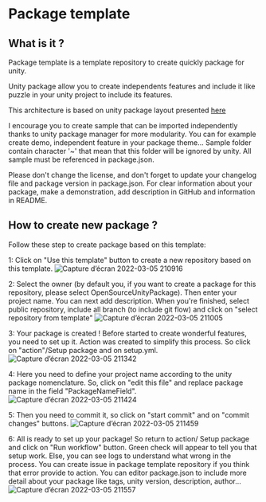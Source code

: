 # Package template

## What is it ?
Package template is a template repository to create quickly package for unity.

Unity package allow you to create independents features and include it like puzzle in your unity project to include its features.

This architecture is based on unity package layout presented [here](https://docs.unity3d.com/Manual/cus-layout.html)

I encourage you to create sample that can be imported independently thanks to unity package manager for more modularity.
You can for example create demo, independent feature in your package theme...
Sample folder contain character '~' that mean that this folder will be ignored by unity.
All sample must be referenced in package.json.

Please don't change the license, and don't forget to update your changelog file and package version in package.json.
For clear information about your package, make a demonstration, add description in GitHub and information in README.

## How to create new package ?
Follow these step to create package based on this template:

1: Click on "Use this template" button to create a new repository based on this template.
![Capture d’écran 2022-03-05 210916](https://user-images.githubusercontent.com/55276408/156898721-99195bf3-02c1-41f5-9bc8-483a9b65c55a.png)

2: Select the owner (by default you, if you want to create a package for this repository, please select OpenSourceUnityPackage).
Then enter your project name. You can next add description. When you're finished, select public repository, include all branch (to include git flow) and click on "select repository from template"
![Capture d’écran 2022-03-05 211005](https://user-images.githubusercontent.com/55276408/156898722-cc3bf2aa-b6bd-44a1-9f74-a63d9543d1f1.png)

3: Your package is created ! Before started to create wonderful features, you need to set up it. Action was created to simplify this process. So click on "action"/Setup package and on setup.yml.
![Capture d’écran 2022-03-05 211342](https://user-images.githubusercontent.com/55276408/156898897-60695326-4cab-436e-bc6b-622cc833dcc8.png)

4: Here you need to define your project name according to the unity package nomenclature. So, click on "edit this file" and replace package name in the field "PackageNameField".
![Capture d’écran 2022-03-05 211424](https://user-images.githubusercontent.com/55276408/156898898-897647d3-e189-4fc5-b907-5b547df43a5c.png)

5: Then you need to commit it, so click on "start commit" and on "commit changes" buttons.
![Capture d’écran 2022-03-05 211459](https://user-images.githubusercontent.com/55276408/156898899-c2811232-cd3d-4bf3-be89-bb9c700c212d.png)

6: All is ready to set up your package! So return to action/ Setup package and click on "Run workflow" button. Green check will appear to tell you that setup work. Else, you can see logs to understand what wrong in the process. You can create issue in package template repository if you think that error provide to action. You can editor package.json to include more detail about your package like tags, unity version, description, author...
![Capture d’écran 2022-03-05 211557](https://user-images.githubusercontent.com/55276408/156898900-43be611c-ad43-474b-8d7b-861bedede27e.png)
